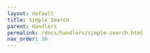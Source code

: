 ```yaml
---
layout: default
title: Simple Search
parent: Handlers
permalink: /docs/handlers/simple-search.html
nav_order: 16
---
```

